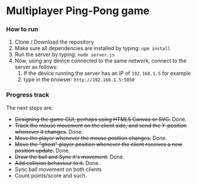 # Multiplayer Ping-Pong game

### How to run
1. Clone / Download the repository
2. Make sure all dependencies are installed by typing: `npm install`
3. Run the server by typing: `node server.js`
4. Now, using any device connected to the same network, connect to the server as follows:
	1. If the device running the server has an IP of `192.168.1.5` for example
	2. type in the browser: `http://192.168.1.5:5050`


### Progress track
The next steps are:
- ~~Designing the game GUI, perhaps using HTML5 Canvas or SVG.~~ Done.
- ~~Track the mouse movement on the client side, and send the Y-position whenever it changes.~~ Done.
- ~~Move the player whenever the mouse position changes.~~ Done.
- ~~Move the "ghost" player position whenever the client receives a new position update.~~ Done.
- ~~Draw the ball and Sync it's movement.~~ Done.
- ~~Add collision behaviour to it.~~ Done.
- Sync ball movement on both clients
- Count points/score and such.

